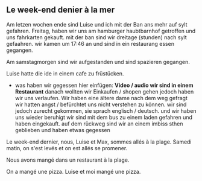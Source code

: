 ## Le week-end denier à la mer
Am letzen wochen ende sind Luise und ich mit der Ban ans mehr auf sylt gefahren. 
Freitag, haben wir uns am hamburger haubtbarnhof getroffen und uns fahrkarten gekauft.
mit der ban sind wir dreitage (stunden) nach sylt gefaahren.
wir kamen um 17:46 an und sind in ein restaurang essen gegangen.








Am samstagmorgen sind wir aufgestanden und sind spazieren gegangen.

Luise hatte die ide in einem cafe zu früstücken.
- was haben wir gegessen $\text{hier einfügen: }$ $\textbf{Video / audio wir sind in einem Restaurant}$
danach wollten wir Einkaufen / shopen gehen jedoch haben wir uns verlaufen.
Wir haben eine ältere dame nach dem weg gefragt
wir hatten angst / befürchtet uns nicht verstehen zu können.
 wir sind jedoch zurecht gekommen, sie sprach englisch / deutsch.
 und wir haben uns wieder beruhigt
 wir sind mit dem bus zu einem laden gefahren und haben eingekauft.
 auf dem rückweg sind wir an einem imbiss sthen geblieben und haben etwas gegessen




Le week-end dernier, nous, Luise et Max, sommes allés à la plage.
Samedi matin, on s'est levés et on est allés se promener.

Nous avons mangé dans un restaurant à la plage.

On a mangé une pizza.
Luise et moi mangé une pizza.




